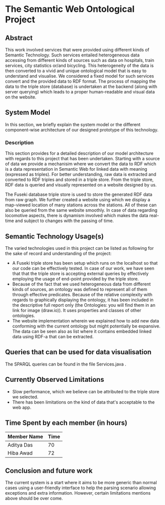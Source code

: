 # The Semantic Web Ontological Project
## Abstract
This work involved services that were provided using different kinds of Semantic Technology. Such services entailed heterogeneous data accessing from different kinds of sources such as data on hospitals, train services, city statistics or/and bicycling. This heterogeneity of the data is then converted to a vivid and unique ontological model that is easy to understand and visualise. We considered a fixed model for such services  convert and the provided data to RDF format. The process of mapping the data to the triple store (database) is undertaken at the backend (along with server querying)  which leads to a proper human-readable and visual data on the website.

## System Model
In this section, we briefly explain the system model or the different component-wise architecture of our designed prototype of this technology.

### Description

This section provides for a detailed description of our model architecture with regards to this project that has been undertaken. Starting with a source of data we provide a mechanisim where we convert the data to RDF which is a data representation in Semantic Web for linked data with meaning (expressed as triples).  For better understanding, raw data is extracted and converted to RDF triples and stored in a triple store.  From the triple store, RDF data is queried and visually represented on a website designed by us. 

The Fuseki database triple store is used to store the generated RDF data from raw graph. We further created a website using which we display a map-viewed location of many stations across the stations. All of these can also be queried from the same website smoothly. In case of data regarding locomotive aspects, there is dynamism involved which makes the data real-time and subject to changes with the passing of time.

## Semantic Technology Usage(s)

The varied technologies used in this project can be listed as following for the sake of record and understanding of the project:

* A Fuseki triple store has been setup which runs on the localhost so that our code can be effectively tested. In case of our work, we have seen that that the triple store is accepting external queries by effectively employing the usage of end-point provided by the triple store.
* Because of the fact that we used heterogeneous data from different kinds of sources, an ontology was defined to represent all of them through effective predicates. Because of the relative complexity with regards to graphically displaying the ontology, it has been included in the descriptive full report only (the Ontologies: you will find them in an link for image (draw.io)). It uses properties and classes of other ontologies.  
* The website implementation wherein we explained how to add new data conforming with the current ontology but might potentially be expansive. The data can be seen also as list where it contains embedded linked data using RDF-a that can be extracted.

## Queries that can be used for data visualisation

The SPARQL queries can be found in the file  Services.java .

## Currently Observed Limitations

* Slow performance, which we believe can be attributed to the triple store we selected.
* There has been limitations on the kind of data that's acceptable to the web app.

## Time Spent by each member (in hours)

| Member Name | Time |
| ----------- | ---- |
| Aditya Das  | 70   |
| Hiba Awad   | 72   |

## Conclusion and future work

The current system is a start where it aims to be more generic than normal cases using a user-friendly interface to help the parsing scenario allowing exceptions and extra information. However, certain limitations mentions above should be over come.

##  




